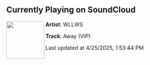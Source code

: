 ## Currently Playing on SoundCloud

[<img align="left" width="100" src="https://i1.sndcdn.com/artworks-zMMKyAoAQlPWPXHu-6OHwkw-t500x500.jpg">](https://soundcloud.com/wllwsofficial/away-dnb-edit)

**Artist**: WLLWS 

**Track**: Away (VIP)

Last updated at 4/25/2025, 1:53:44 PM

